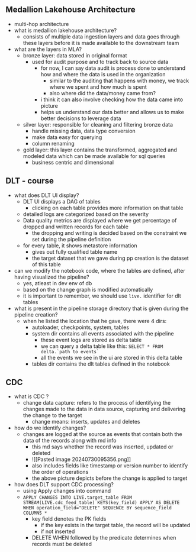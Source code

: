 ## Medallion Lakehouse Architecture
- multi-hop architecture
- what is medallion lakehouse architecture?
	- consists of multiple data ingestion layers and data goes through these layers before it is made available to the downstream team
- what are the layers in MLA?
	- bronze layer: data stored in original format
		- used for audit purpose and to track back to source data
			- for now, I can say data audit is process done to understand how and where the data is used in the organization
				- similar to the auditing that happens with money, we track where we spent and how much is spent
				- also where did the data/money came from?
			- i think it can also involve checking how the data came into picture
			- helps us understand our data better and allows us to make better decisions to leverage data
	- silver layer: responsible for cleaning and filtering bronze data
		- handle missing data, data type conversion
		- make data easy for querying
		- column renaming
	- gold layer: this layer contains the transformed, aggregated and modeled data which can be made available for sql queries
		- business centric and dimensional


## DLT - course
- what does DLT UI display?
	- DLT UI displays a DAG of tables
		- clicking on each table provides more information on that table
	- detailed logs are categorized based on the severity
	- Data quality metrics are displayed where we get percentage of dropped and written records for each table
		- the dropping and writing is decided based on the constraint we set during the pipeline definition
	- for every table, it shows metastore information
		- gives out fully qualified table name
		- the target dataset that we gave during pp creation is the dataset of this table
- can we modify the notebook code, where the tables are defined, after having visualized the pipeline?
	- yes, atleast in dev env of db
	- based on the change graph is modified automatically
	- it is important to remember, we should use `live.` identifier for dlt tables
- what is present in the pipeline storage directory that is given during the pipeline creation?
	- when he listed the location that he gave, there were 4 dirs:
		- autoloader, checkpoints, system, tables
		- system dir contains all events associated with the pipeline
			- these event logs are stored as delta table
			- we can query a delta table like this: ```SELECT * FROM delta.`path to events` ```
			- all the events we see in the ui are stored in this delta table
		- tables dir contains the dlt tables defined in the notebook

## CDC
- what is CDC ? 
	- change data capture: refers to the process of identifying the changes made to the data in data source, capturing and delivering the change to the target
		- change means: inserts, updates and deletes
- how do we identify changes?
	- changes are logged at the source as events that contain both the data of the records along with md info
		- this md says whether the record was inserted, updated or deleted
		- ![[Pasted image 20240730095356.png]]
		- also includes fields like timestamp or version number to identify the order of operations
		- the above picture depicts before the change is applied to target
- how does DLT support CDC processing?
	- using Apply changes into command
	- ```APPLY CHANGES INTO LIVE.target_table FROM STREAM(LIVE.cdc_feed_table) KEYS(key_field) APPLY AS DELETE WHEN operation_field="DELETE" SEQUENCE BY sequence_field COLUMNS *```
		- key field denotes the PK fields
			- if the key exists in the target table, the record will be updated
			- if not inserted
		- DELETE WHEN followed by the predicate determines when records must be deleted
